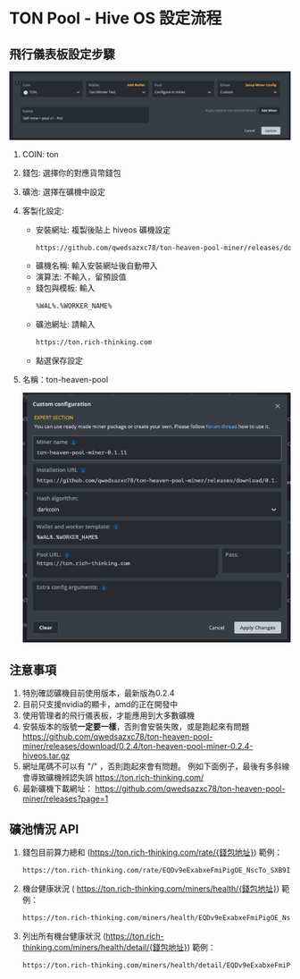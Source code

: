 # TON Pool - Hive OS 設定流程

## 飛行儀表板設定步驟


![alt text](https://github.com/qwedsazxc78/ton-heaven-pool-miner/blob/main/image/%E9%A3%9B%E8%A1%8C%E5%84%80%E8%A1%A8%E6%9D%BF%E8%A8%AD%E5%AE%9A.png?raw=true)

1. COIN: ton
2. 錢包: 選擇你的對應貨幣錢包
3. 礦池: 選擇在礦機中設定
4. 客製化設定:
   - 安裝網址: 複製後貼上 hiveos 礦機設定
      ```sh
      https://github.com/qwedsazxc78/ton-heaven-pool-miner/releases/download/0.2.4/ton-heaven-pool-miner-0.2.4-hiveos.tar.gz
      ```
   - 礦機名稱: 輸入安裝網址後自動帶入
   - 演算法: 不輸入，留預設值
   - 錢包與模板: 輸入
      ```sh
      %WAL%.%WORKER_NAME%
      ```
   - 礦池網址: 請輸入
      ```sh
      https://ton.rich-thinking.com
      ```
   - 點選保存設定
5. 名稱：ton-heaven-pool

   ![alt text](https://github.com/qwedsazxc78/ton-heaven-pool-miner/blob/main/image/%E9%A3%9B%E8%A1%8C%E5%84%80%E8%A1%A8%E6%9D%BF%E8%A8%AD%E5%AE%9A-%E5%AE%A2%E8%A3%BD%E5%8C%96%E8%A8%AD%E5%AE%9A.png?raw=true)

## 注意事項

1. 特別確認礦機目前使用版本，最新版為0.2.4
2. 目前只支援nvidia的顯卡，amd的正在開發中
3. 使用管理者的飛行儀表板，才能應用到大多數礦機
4. 安裝版本的版號**一定要一樣**，否則會安裝失敗，或是跑起來有問題
   https://github.com/qwedsazxc78/ton-heaven-pool-miner/releases/download/0.2.4/ton-heaven-pool-miner-0.2.4-hiveos.tar.gz
5. 網址尾碼不可以有 "/" ，否則跑起來會有問題。
   例如下面例子，最後有多斜線會導致礦機辨認失誤
   https://ton.rich-thinking.com/
6. 最新礦機下載網址： https://github.com/qwedsazxc78/ton-heaven-pool-miner/releases?page=1


## 礦池情況 API

1. 錢包目前算力總和 (https://ton.rich-thinking.com/rate/{錢包地址})
   範例：
   ```sh
   https://ton.rich-thinking.com/rate/EQDv9eExabxeFmiPigOE_NscTo_SXB9IwDXz975hPWjO_cGq
   ```
2. 機台健康狀況 (
   https://ton.rich-thinking.com/miners/health/{錢包地址})
   範例：
   ```sh
   https://ton.rich-thinking.com/miners/health/EQDv9eExabxeFmiPigOE_NscTo_SXB9IwDXz975hPWjO_cGq
   ```
3. 列出所有機台健康狀況 (https://ton.rich-thinking.com/miners/health/detail/{錢包地址})
   範例：
   ```sh
   https://ton.rich-thinking.com/miners/health/detail/EQDv9eExabxeFmiPigOE_NscTo_SXB9IwDXz975hPWjO_cGq
   ```
